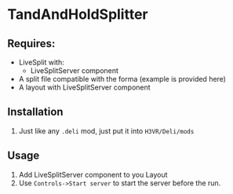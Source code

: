 # TandAndHoldSplitter

## Requires:
- LiveSplit with:
  - LiveSplitServer component
- A split file compatible with the forma (example is provided here)
- A layout with LiveSplitServer component

## Installation
1. Just like any `.deli` mod, just put it into `H3VR/Deli/mods`

## Usage
1. Add LiveSplitServer component to you Layout
2. Use `Controls->Start server` to start the server before the run.
